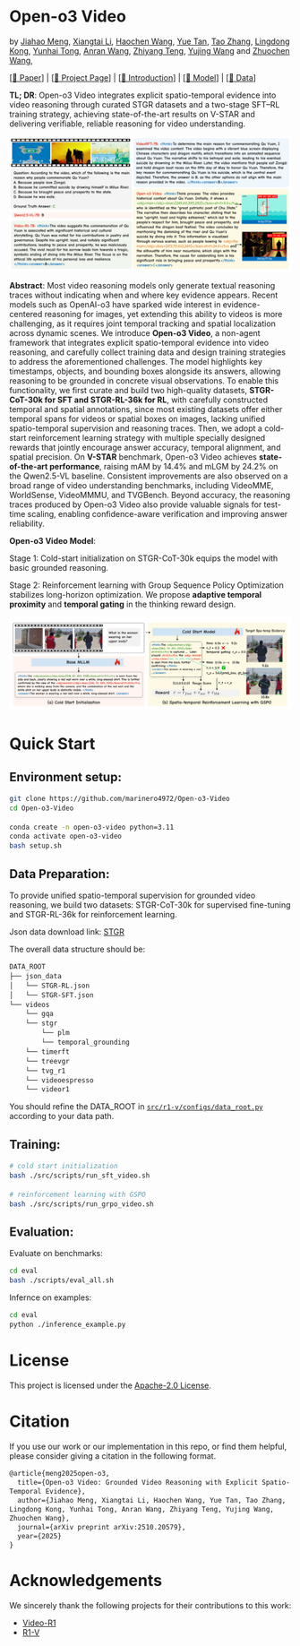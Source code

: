 # Open-o3 Video

by
[Jiahao Meng](https://marinero4972.github.io/),
[Xiangtai Li](https://lxtgh.github.io/),
[Haochen Wang](https://haochen-wang409.github.io), 
[Yue Tan](https://tangent0308.github.io/),
[Tao Zhang](https://zhang-tao-whu.github.io/),
[Lingdong Kong](https://scholar.google.com/citations?user=-j1j7TkAAAAJ&hl=zh-CN),
[Yunhai Tong](https://scholar.google.com/citations?user=T4gqdPkAAAAJ),
[Anran Wang](https://sites.google.com/view/anranwang/home),
[Zhiyang Teng](https://scholar.google.com/citations?user=9wOJrf8AAAAJ&hl=zh-CN),
[Yujing Wang](https://scholar.google.com/citations?user=YgL4rywAAAAJ&hl=zh-CN&oi=ao)
and
[Zhuochen Wang](https://scholar.google.com/citations?hl=en&user=RDvwXDsAAAAJ),


[[📖 Paper](https://arxiv.org/pdf/2510.20579)] | [[🌟 Project Page](https://marinero4972.github.io/projects/Open-o3-Video/)] | [[🎥 Introduction](https://youtu.be/gymaTVRy0JY)] | [[🤗 Model](https://huggingface.co/marinero4972/Open-o3-Video/tree/main)] | [[🤗 Data](https://huggingface.co/datasets/marinero4972/Open-o3-Video/tree/main)]


**TL; DR**: Open-o3 Video integrates explicit spatio-temporal evidence into video reasoning through curated STGR datasets and a two-stage SFT–RL training strategy, achieving state-of-the-art results on V-STAR and delivering verifiable, reliable reasoning for video understanding.

![](./assets/teaser.png)

**Abstract**: Most video reasoning models only generate textual reasoning traces without indicating when and where key evidence appears. Recent models such as OpenAI-o3 have sparked wide interest in evidence-centered reasoning for images, yet extending this ability to videos is more challenging, as it requires joint temporal tracking and spatial localization across dynamic scenes. We introduce **Open-o3 Video**, a non-agent framework that integrates explicit spatio-temporal evidence into video reasoning, and carefully collect training data and design training strategies to address the aforementioned challenges. The model highlights key timestamps, objects, and bounding boxes alongside its answers, allowing reasoning to be grounded in concrete visual observations. To enable this functionality, we first curate and build two high-quality datasets, **STGR-CoT-30k for SFT and STGR-RL-36k for RL**, with carefully constructed temporal and spatial annotations, since most existing datasets offer either temporal spans for videos or spatial boxes on images, lacking unified spatio-temporal supervision and reasoning traces. Then, we adopt a cold-start reinforcement learning strategy with multiple specially designed rewards that jointly encourage answer accuracy, temporal alignment, and spatial precision. On **V-STAR** benchmark, Open-o3 Video achieves **state-of-the-art performance**, raising mAM by 14.4% and mLGM by 24.2% on the Qwen2.5-VL baseline. Consistent improvements are also observed on a broad range of video understanding benchmarks, including VideoMME, WorldSense, VideoMMMU, and TVGBench. Beyond accuracy, the reasoning traces produced by Open-o3 Video also provide valuable signals for test-time scaling, enabling confidence-aware verification and improving answer reliability.

**Open-o3 Video Model**:

Stage 1: Cold-start initialization on STGR-CoT-30k equips the model with basic grounded reasoning. 

Stage 2: Reinforcement learning with Group Sequence Policy Optimization stabilizes long-horizon optimization. We propose **adaptive temporal proximity** and **temporal gating** in the thinking reward design.

![](./assets/model.png)

# Quick Start

## Environment setup:

```bash
git clone https://github.com/marinero4972/Open-o3-Video 
cd Open-o3-Video 

conda create -n open-o3-video python=3.11
conda activate open-o3-video
bash setup.sh
```

## Data Preparation:

To provide unified spatio-temporal supervision for grounded video reasoning, we build two datasets: STGR-CoT-30k for supervised fine-tuning and STGR-RL-36k for reinforcement learning. 

Json data download link: [STGR](https://huggingface.co/datasets/marinero4972/Open-o3-Video/tree/main)

The overall data structure should be:
```sh
DATA_ROOT
├── json_data
│   └── STGR-RL.json
│   └── STGR-SFT.json
└── videos
    └── gqa
    └── stgr
        └── plm
        └── temporal_grounding
    └── timerft
    └── treevgr
    └── tvg_r1
    └── videoespresso
    └── videor1
```

You should refine the DATA_ROOT in [`src/r1-v/configs/data_root.py`](src/r1-v/configs/data_root.py) according to your data path.

## Training:

```bash
# cold start initialization
bash ./src/scripts/run_sft_video.sh

# reinforcement learning with GSPO
bash ./src/scripts/run_grpo_video.sh
```

## Evaluation:

Evaluate on benchmarks:

```bash
cd eval
bash ./scripts/eval_all.sh
```

Infernce on examples:

```bash
cd eval
python ./inference_example.py
```


# License

This project is licensed under the [Apache-2.0 License](LICENSE).


# Citation

If you use our work or our implementation in this repo, or find them helpful, please consider giving a citation in the following format.

```
@article{meng2025open-o3,
  title={Open-o3 Video: Grounded Video Reasoning with Explicit Spatio-Temporal Evidence}, 
  author={Jiahao Meng, Xiangtai Li, Haochen Wang, Yue Tan, Tao Zhang, Lingdong Kong, Yunhai Tong, Anran Wang, Zhiyang Teng, Yujing Wang, Zhuochen Wang},
  journal={arXiv preprint arXiv:2510.20579},
  year={2025}
}
```

# Acknowledgements

We sincerely thank the following projects for their contributions to this work:

- [Video-R1](https://github.com/tulerfeng/Video-R1)
- [R1-V](https://github.com/Deep-Agent/R1-V) 